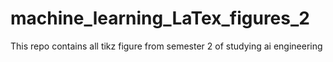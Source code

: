# machine_learning_LaTex_figures_2
This repo contains all tikz figure from semester 2 of studying ai engineering
